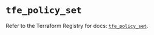# `tfe_policy_set`

Refer to the Terraform Registry for docs: [`tfe_policy_set`](https://registry.terraform.io/providers/hashicorp/tfe/0.59.0/docs/resources/policy_set).
